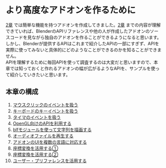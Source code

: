 <div id="ch_title_img_3"></div>

<div id="ch_title_text"></div>

# より高度なアドオンを作るために

<div id="ch_body"></div>

[2章](../chapter_02/SUMMARY.md) では簡単な機能を持つアドオンを作成してきました。[2章](../chapter_02/SUMMARY.md) までの内容が理解できていれば、BlenderのAPIリファレンスや他の人が作成したアドオンのソースコードを見ながら独自のアドオンを作ることができるようになると思います。しかし、Blenderが提供するAPIはこれまで紹介したAPIの一部にすぎず、APIを実際に使ってみないと具体的にどのようなことができるのかを知ることができません。  
APIを理解するために毎回APIを使って調査するのは大変だと思いますので、本章では知っておくと作れるアドオンの幅が広がるようなAPIを、サンプルを使って紹介していきたいと思います。


<div id="ch_toc_title"></div>

## 本章の構成

<div id="ch_toc"></div>

1. [マウスクリックのイベントを扱う](01_Handle_Mouse_Click_Event.md)
2. [キーボードのキーイベントを扱う](02_Handle_Keyboard_Key_Event.md)
3. [タイマのイベントを扱う](03_Handle_Timer_Event.md)
4. [OpenGL向けのAPIを利用する](04_Use_API_for_OpenGL.md)
5. [blfモジュールを使って文字列を描画する](05_Render_String_with_blf_Module.md)
6. [オーディオファイルを再生する](06_Play_Audio_File.md)
7. [アドオンのUIを複数の言語に対応する](07_Multilingual_Support.md)
8. [座標変換を活用する①](08_Use_Coordinate_Transformation_1.md)
9. [座標変換を活用する②](09_Use_Coordinate_Transformation_2.md)
10. [ユーザー・プリファレンスを活用する](10_Use_User_Preference.md)
